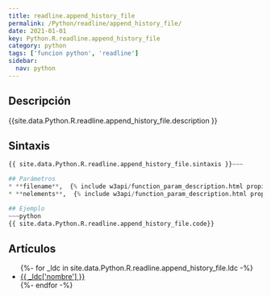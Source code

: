 ```yaml
---
title: readline.append_history_file
permalink: /Python/readline/append_history_file/
date: 2021-01-01
key: Python.R.readline.append_history_file
category: python
tags: ['funcion python', 'readline']
sidebar: 
  nav: python
---
```


## Descripción
{{site.data.Python.R.readline.append_history_file.description }}

## Sintaxis
~~~python
{{ site.data.Python.R.readline.append_history_file.sintaxis }}~~~

## Parámetros
* **filename**,  {% include w3api/function_param_description.html propiedad=site.data.Python.R.readline.append_history_file valor="filename" %}
* **nelements**,  {% include w3api/function_param_description.html propiedad=site.data.Python.R.readline.append_history_file valor="nelements" %}

## Ejemplo
~~~python
{{ site.data.Python.R.readline.append_history_file.code}}
~~~

## Artículos
<ul>
{%- for _ldc in site.data.Python.R.readline.append_history_file.ldc -%}
   <li>
       <a href="{{_ldc['url'] }}">{{ _ldc['nombre'] }}</a>
   </li>
{%- endfor -%}
</ul>
